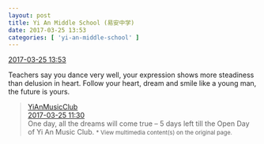 ```yaml
---
layout: post
title: Yi An Middle School (易安中学)
date: 2017-03-25 13:53
categories: [ 'yi-an-middle-school' ]
---
```


<div class="weibo-info">
  <a href="http://weibo.com/6074218720/EBq7pC7QW">2017-03-25 13:53</a>
</div>

Teachers say you dance very well, your expression shows more steadiness than delusion in heart. Follow your heart, dream and smile like a young man, the future is yours.

<!-- more -->

> <div class="weibo-post-name">
>   <a href="http://weibo.com/u/6094546964">YiAnMusicClub</a>
> </div>
> <div class="weibo-info">
>   <a href="http://weibo.com/6094546964/EBpb1ws4d">2017-03-25 11:30</a>
> </div>
> One day, all the dreams will come true – 5 days left till the Open Day of Yi An Music Club.  
> <small>* View multimedia content(s) on the original page.</small>
